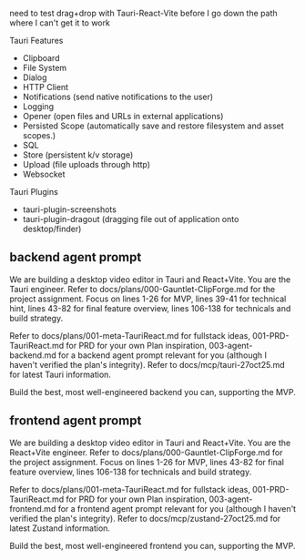 need to test drag+drop with Tauri-React-Vite before I go down the path where I can't get it to work

Tauri Features

- Clipboard
- File System
- Dialog
- HTTP Client
- Notifications (send native notifications to the user)
- Logging
- Opener (open files and URLs in external applications)
- Persisted Scope (automatically save and restore filesystem and asset scopes.)
- SQL
- Store (persistent k/v storage)
- Upload (file uploads through http)
- Websocket

Tauri Plugins
- tauri-plugin-screenshots
- tauri-plugin-dragout (dragging file out of application onto desktop/finder)

## backend agent prompt
We are building a desktop video editor in Tauri and React+Vite. You are the Tauri engineer. Refer to docs/plans/000-Gauntlet-ClipForge.md for the project assignment. Focus on lines 1-26 for MVP, lines 39-41 for technical hint, lines 43-82 for final feature overview, lines 106-138 for technicals and build strategy.

Refer to docs/plans/001-meta-TauriReact.md for fullstack ideas, 001-PRD-TauriReact.md for PRD for your own Plan inspiration, 003-agent-backend.md for a backend agent prompt relevant for you (although I haven't verified the plan's integrity). Refer to docs/mcp/tauri-27oct25.md for latest Tauri information.

Build the best, most well-engineered backend you can, supporting the MVP.

## frontend agent prompt
We are building a desktop video editor in Tauri and React+Vite. You are the React+Vite engineer. Refer to docs/plans/000-Gauntlet-ClipForge.md for the project assignment. Focus on lines 1-26 for MVP, lines 43-82 for final feature overview, lines 106-138 for technicals and build strategy.

Refer to docs/plans/001-meta-TauriReact.md for fullstack ideas, 001-PRD-TauriReact.md for PRD for your own Plan inspiration, 003-agent-frontend.md for a frontend agent prompt relevant for you (although I haven't verified the plan's integrity). Refer to docs/mcp/zustand-27oct25.md for latest Zustand information.

Build the best, most well-engineered frontend you can, supporting the MVP.
